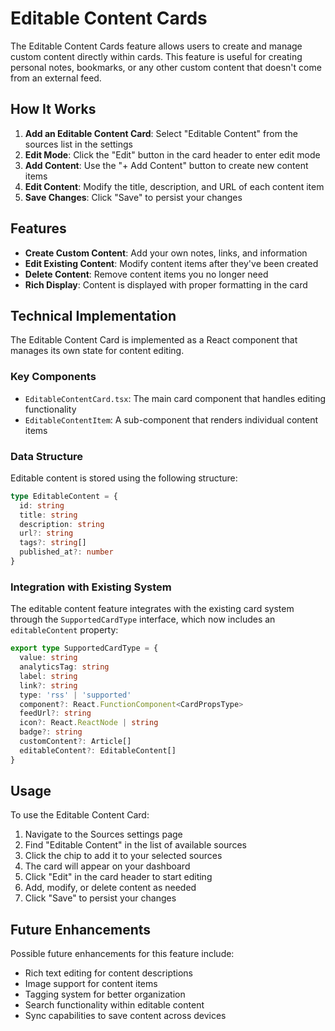 # Editable Content Cards

The Editable Content Cards feature allows users to create and manage custom content directly within cards. This feature is useful for creating personal notes, bookmarks, or any other custom content that doesn't come from an external feed.

## How It Works

1. **Add an Editable Content Card**: Select "Editable Content" from the sources list in the settings
2. **Edit Mode**: Click the "Edit" button in the card header to enter edit mode
3. **Add Content**: Use the "+ Add Content" button to create new content items
4. **Edit Content**: Modify the title, description, and URL of each content item
5. **Save Changes**: Click "Save" to persist your changes

## Features

- **Create Custom Content**: Add your own notes, links, and information
- **Edit Existing Content**: Modify content items after they've been created
- **Delete Content**: Remove content items you no longer need
- **Rich Display**: Content is displayed with proper formatting in the card

## Technical Implementation

The Editable Content Card is implemented as a React component that manages its own state for content editing.

### Key Components

- `EditableContentCard.tsx`: The main card component that handles editing functionality
- `EditableContentItem`: A sub-component that renders individual content items

### Data Structure

Editable content is stored using the following structure:

```typescript
type EditableContent = {
  id: string
  title: string
  description: string
  url?: string
  tags?: string[]
  published_at?: number
}
```

### Integration with Existing System

The editable content feature integrates with the existing card system through the `SupportedCardType` interface, which now includes an `editableContent` property:

```typescript
export type SupportedCardType = {
  value: string
  analyticsTag: string
  label: string
  link?: string
  type: 'rss' | 'supported'
  component?: React.FunctionComponent<CardPropsType>
  feedUrl?: string
  icon?: React.ReactNode | string
  badge?: string
  customContent?: Article[]
  editableContent?: EditableContent[]
}
```

## Usage

To use the Editable Content Card:

1. Navigate to the Sources settings page
2. Find "Editable Content" in the list of available sources
3. Click the chip to add it to your selected sources
4. The card will appear on your dashboard
5. Click "Edit" in the card header to start editing
6. Add, modify, or delete content as needed
7. Click "Save" to persist your changes

## Future Enhancements

Possible future enhancements for this feature include:

- Rich text editing for content descriptions
- Image support for content items
- Tagging system for better organization
- Search functionality within editable content
- Sync capabilities to save content across devices
